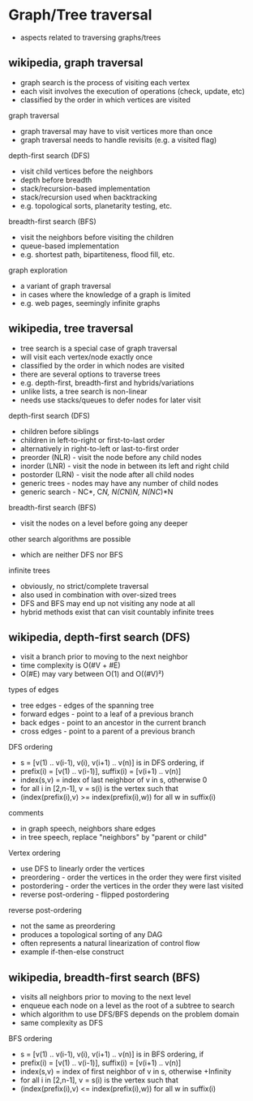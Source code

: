 
<!-- ======================================================================= -->
# Graph/Tree traversal

* aspects related to traversing graphs/trees

<!-- ======================================================================= -->
## wikipedia, graph traversal

* graph search is the process of visiting each vertex
* each visit involves the execution of operations (check, update, etc)
* classified by the order in which vertices are visited

graph traversal

* graph traversal may have to visit vertices more than once
* graph traversal needs to handle revisits (e.g. a visited flag)

depth-first search (DFS)

* visit child vertices before the neighbors
* depth before breadth
* stack/recursion-based implementation
* stack/recursion used when backtracking
* e.g. topological sorts, planetarity testing, etc.

breadth-first search (BFS)

* visit the neighbors before visiting the children
* queue-based implementation
* e.g. shortest path, bipartiteness, flood fill, etc.

graph exploration

* a variant of graph traversal
* in cases where the knowledge of a graph is limited
* e.g. web pages, seemingly infinite graphs

<!-- ======================================================================= -->
## wikipedia, tree traversal

* tree search is a special case of graph traversal
* will visit each vertex/node exactly once
* classified by the order in which nodes are visited
* there are several options to traverse trees
* e.g. depth-first, breadth-first and hybrids/variations
* unlike lists, a tree search is non-linear
* needs use stacks/queues to defer nodes for later visit

depth-first search (DFS)

* children before siblings
* children in left-to-right or first-to-last order
* alternatively in right-to-left or last-to-first order
* preorder (NLR) - visit the node before any child nodes
* inorder (LNR) - visit the node in between its left and right child
* postorder (LRN) - visit the node after all child nodes
* generic trees - nodes may have any number of child nodes
* generic search - NC*, C*N, N(C*N)*N, N(NC*)*N

breadth-first search (BFS)

* visit the nodes on a level before going any deeper

other search algorithms are possible

* which are neither DFS nor BFS

infinite trees

* obviously, no strict/complete traversal
* also used in combination with over-sized trees
* DFS and BFS may end up not visiting any node at all
* hybrid methods exist that can visit countably infinite trees

<!-- ======================================================================= -->
## wikipedia, depth-first search (DFS)

* visit a branch prior to moving to the next neighbor
* time complexity is O(#V + #E)
* O(#E) may vary between O(1) and O((#V)²)

types of edges

* tree edges - edges of the spanning tree
* forward edges - point to a leaf of a previous branch
* back edges - point to an ancestor in the current branch
* cross edges - point to a parent of a previous branch

DFS ordering

* s = [v(1) .. v(i-1), v(i), v(i+1) .. v(n)] is in DFS ordering, if
* prefix(i) = [v(1) .. v(i-1)], suffix(i) = [v(i+1) .. v(n)]
* index(s,v) = index of last neighbor of v in s, otherwise 0
* for all i in [2,n-1], v = s(i) is the vertex such that
* (index(prefix(i),v) >= index(prefix(i),w)) for all w in suffix(i)

comments

* in graph speech, neighbors share edges
* in tree speech, replace "neighbors" by "parent or child"

Vertex ordering

* use DFS to linearly order the vertices
* preordering - order the vertices in the order they were first visited
* postordering - order the vertices in the order they were last visited
* reverse post-ordering - flipped postordering

reverse post-ordering

* not the same as preordering
* produces a topological sorting of any DAG
* often represents a natural linearization of control flow
* example if-then-else construct

<!-- ======================================================================= -->
## wikipedia, breadth-first search (BFS)

* visits all neighbors prior to moving to the next level
* enqueue each node on a level as the root of a subtree to search
* which algorithm to use DFS/BFS depends on the problem domain
* same complexity as DFS

BFS ordering

* s = [v(1) .. v(i-1), v(i), v(i+1) .. v(n)] is in BFS ordering, if
* prefix(i) = [v(1) .. v(i-1)], suffix(i) = [v(i+1) .. v(n)]
* index(s,v) = index of first neighbor of v in s, otherwise +Infinity
* for all i in [2,n-1], v = s(i) is the vertex such that
* (index(prefix(i),v) <= index(prefix(i),w)) for all w in suffix(i)
